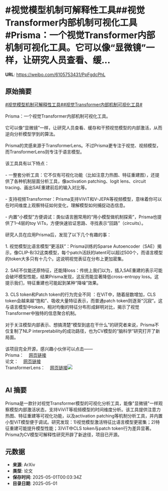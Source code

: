 # #视觉模型机制可解释性工具##视觉Transformer内部机制可视化工具#Prisma：一个视觉Transformer内部机制可视化工具。它可以像“显微镜”一样，让研究人员查看、缓...

**URL**: https://weibo.com/6105753431/PpFgdcPhL

## 原始摘要

<a href="https://m.weibo.cn/search?containerid=231522type%3D1%26t%3D10%26q%3D%23%E8%A7%86%E8%A7%89%E6%A8%A1%E5%9E%8B%E6%9C%BA%E5%88%B6%E5%8F%AF%E8%A7%A3%E9%87%8A%E6%80%A7%E5%B7%A5%E5%85%B7%23&amp;extparam=%23%E8%A7%86%E8%A7%89%E6%A8%A1%E5%9E%8B%E6%9C%BA%E5%88%B6%E5%8F%AF%E8%A7%A3%E9%87%8A%E6%80%A7%E5%B7%A5%E5%85%B7%23" data-hide=""><span class="surl-text">#视觉模型机制可解释性工具#</span></a><a href="https://m.weibo.cn/search?containerid=231522type%3D1%26t%3D10%26q%3D%23%E8%A7%86%E8%A7%89Transformer%E5%86%85%E9%83%A8%E6%9C%BA%E5%88%B6%E5%8F%AF%E8%A7%86%E5%8C%96%E5%B7%A5%E5%85%B7%23&amp;extparam=%23%E8%A7%86%E8%A7%89Transformer%E5%86%85%E9%83%A8%E6%9C%BA%E5%88%B6%E5%8F%AF%E8%A7%86%E5%8C%96%E5%B7%A5%E5%85%B7%23" data-hide=""><span class="surl-text">#视觉Transformer内部机制可视化工具#</span></a><br><br>Prisma：一个视觉Transformer内部机制可视化工具。<br><br>它可以像“显微镜”一样，让研究人员查看、缓存和干预视觉模型的内部激活，从而逆向分析模型学到的算法。<br><br>Prisma的灵感来源于TransformerLens。不过Prisma更专注于视觉、视频模型，而TransformerLens则专注于语言模型。<br><br>该工具具有以下特点：<br><br>- 一整套分析工具：它不仅有可视化功能（比如注意力热图、特征重建图），还提供了各种机制层面分析工具，像activation patching、logit lens、circuit tracing、画出SAE重建前后的输入对比等。<br><br>- 支持视频Transformer：Prisma支持ViViT和V-JEPA等视频模型，意味着你可以在时间维度上观察特征如何变化，理解模型如何捕捉动态信息。<br><br>- 内置“小模型”方便调试：类似语言圈常用的“用小模型做机制探索”，Prisma也提供了1–4层的toy ViTs，方便快速验证思路、寻找表示“回路”（circuits）。<br><br>研究人员在应用Prisma后，发现了以下几个有趣的事：<br><br>1. 视觉模型比语言模型“更活跃”：Prisma训练的Sparse Autoencoder（SAE）揭示，像CLIP-B/32这类模型，每个patch活跃的latent可以超过500个，而语言模型的token大多只有十几个。这说明视觉表征在分布上更加密集。<br><br>2. SAE不仅能还原特征，还能降loss：传统上我们以为，插入SAE重建的表示可能会破坏模型性能，结果Prisma发现，这反而能显著降低cross-entropy loss。这提示我们，特征重建也可能起到某种“降噪”效果。<br><br>3. CLS token和Patch token的行为完全不同 ：在ViT中，随着层数增加，CLS token会越来越“饱和”、吸收大量特征表示，而普通patch token则逐渐“沉寂”。这与语言模型中token，相对均衡的特征分布形成鲜明对比，揭示了视觉Transformer中独特的信息聚合机制。<br><br>对于关注模型内部表示、想搞清楚“模型到底在干什么”的研究者来说，Prisma不仅复制了NLP interpretability的成功路径，也为CV模型的“脑科学”研究打开了新局面。<br><br>该项目完全开源，感兴趣小伙伴可以点击——<br>Prisma：<a href="https://weibo.cn/sinaurl?u=https%3A%2F%2Fgithub.com%2Fprismaproject%2Fprisma" data-hide=""><span class="url-icon"><img style="width: 1rem;height: 1rem" src="https://h5.sinaimg.cn/upload/2015/09/25/3/timeline_card_small_web_default.png" referrerpolicy="no-referrer"></span><span class="surl-text">网页链接</span></a><br>论文：<a href="https://weibo.cn/sinaurl?u=https%3A%2F%2Farxiv.org%2Fabs%2F2504.19475" data-hide=""><span class="url-icon"><img style="width: 1rem;height: 1rem" src="https://h5.sinaimg.cn/upload/2015/09/25/3/timeline_card_small_web_default.png" referrerpolicy="no-referrer"></span><span class="surl-text">网页链接</span></a><br>TransformerLens：<a href="https://weibo.cn/sinaurl?u=https%3A%2F%2Fgithub.com%2FTransformerLensOrg%2FTransformerLens" data-hide=""><span class="url-icon"><img style="width: 1rem;height: 1rem" src="https://h5.sinaimg.cn/upload/2015/09/25/3/timeline_card_small_web_default.png" referrerpolicy="no-referrer"></span><span class="surl-text">网页链接</span></a><img style="" src="https://tvax2.sinaimg.cn/large/006Fd7o3gy1i0yx2bbxdmj30zk0i20zb.jpg" referrerpolicy="no-referrer"><br><br>

## AI 摘要

Prisma是一款针对视觉Transformer模型的可视化分析工具，能像"显微镜"一样观察模型内部激活状态，支持ViViT等视频模型的时间维度分析。该工具提供注意力热图、特征重建等可视化功能，以及activation patching等机制分析工具，并内置小型ViT模型便于调试。研究发现：1)视觉模型激活特征比语言模型更密集；2)特征重建可能提升模型性能；3)ViT中CLS token与patch token行为差异显著。Prisma为CV模型可解释性研究开辟了新途径，项目已开源。

## 元数据

- **来源**: ArXiv
- **类型**: 论文
- **保存时间**: 2025-05-01T00:03:34Z
- **目录日期**: 2025-05-01
